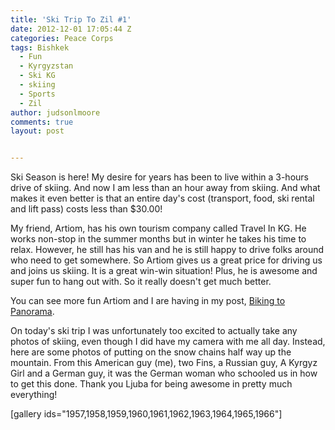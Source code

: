 ```yaml
---
title: 'Ski Trip To Zil #1'
date: 2012-12-01 17:05:44 Z
categories: Peace Corps
tags: Bishkek
  - Fun
  - Kyrgyzstan
  - Ski KG
  - skiing
  - Sports
  - Zil
author: judsonlmoore
comments: true
layout: post


---
```


Ski Season is here! My desire for years has been to live within a 3-hours drive of skiing. And now I am less than an hour away from skiing. And what makes it even better is that an entire day's cost (transport, food, ski rental and lift pass) costs less than \$30.00!

My friend, Artiom, has his own tourism company called Travel In KG. He works non-stop in the summer months but in winter he takes his time to relax. However, he still has his van and he is still happy to drive folks around who need to get somewhere. So Artiom gives us a great price for driving us and joins us skiing. It is a great win-win situation! Plus, he is awesome and super fun to hang out with. So it really doesn't get much better.

You can see more fun Artiom and I are having in my post, [Biking to Panorama](https://www.judsonlmoore.com/life/biking-to-panorama/).

On today's ski trip I was unfortunately too excited to actually take any photos of skiing, even though I did have my camera with me all day. Instead, here are some photos of putting on the snow chains half way up the mountain. From this American guy (me), two Fins, a Russian guy, A Kyrgyz Girl and a German guy, it was the German woman who schooled us in how to get this done. Thank you Ljuba for being awesome in pretty much everything!

[gallery ids="1957,1958,1959,1960,1961,1962,1963,1964,1965,1966"]
